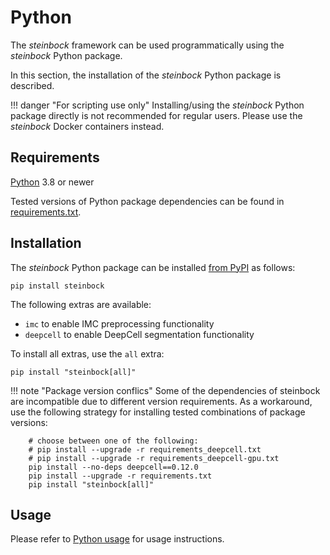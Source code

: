# Python

The *steinbock* framework can be used programmatically using the *steinbock* Python package.

In this section, the installation of the *steinbock* Python package is described.

!!! danger "For scripting use only"
    Installing/using the *steinbock* Python package directly is not recommended for regular users. Please use the *steinbock* Docker containers instead.

## Requirements

[Python](https://www.python.org) 3.8 or newer

Tested versions of Python package dependencies can be found in [requirements.txt](https://github.com/BodenmillerGroup/steinbock/blob/main/requirements.txt).

## Installation

The *steinbock* Python package can be installed [from PyPI](https://pypi.org/project/steinbock) as follows:

    pip install steinbock

The following extras are available:

  - `imc` to enable IMC preprocessing functionality
  - `deepcell` to enable DeepCell segmentation functionality

To install all extras, use the `all` extra:

    pip install "steinbock[all]"

!!! note "Package version conflics"
    Some of the dependencies of steinbock are incompatible due to different version requirements. As a workaround, use the following strategy for installing tested combinations of package versions:

        # choose between one of the following:
        # pip install --upgrade -r requirements_deepcell.txt
        # pip install --upgrade -r requirements_deepcell-gpu.txt
        pip install --no-deps deepcell==0.12.0
        pip install --upgrade -r requirements.txt
        pip install "steinbock[all]"

## Usage

Please refer to [Python usage](python/intro.md) for usage instructions.
